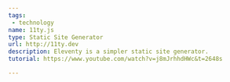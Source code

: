 ```yaml
---
tags:
 - technology
name: 11ty.js
type: Static Site Generator
url: http://11ty.dev
description: Eleventy is a simpler static site generator.
tutorial: https://www.youtube.com/watch?v=j8mJrhhdHWc&t=2648s

---
```


